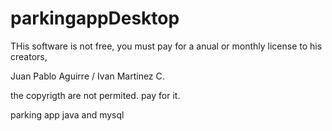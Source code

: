 parkingappDesktop
=================

THis software is not free, you must pay for a anual or monthly license to his creators,

Juan Pablo Aguirre / Ivan Martinez C.

the copyrigth are not permited. 
pay for it.



parking app java and mysql
